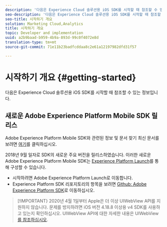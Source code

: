 ```yaml
---
description: '다음은 Experience Cloud 솔루션용 iOS SDK를 시작할 때 참조할 수 있는 정보입니다. '
seo-description: '다음은 Experience Cloud 솔루션용 iOS SDK를 시작할 때 참조할 수 있는 정보입니다. '
seo-title: 시작하기 개요
solution: Marketing Cloud,Analytics
title: 시작하기 개요
topic: Developer and implementation
uuid: a2b9baad-b959-4b9a-893d-99c0f4072e8d
translation-type: tm+mt
source-git-commit: 71e11b23badfcddaa8c2e61a12197982dfd31f57

---
```



# 시작하기 개요 {#getting-started}

다음은 Experience Cloud 솔루션용 iOS SDK를 시작할 때 참조할 수 있는 정보입니다.

## 새로운 Adobe Experience Platform Mobile SDK 릴리스

Adobe Experience Platform Mobile SDK와 관련된 정보 및 문서 찾기 최신 문서를 보려면 [여기](https://aep-sdks.gitbook.io/docs/)를 클릭하십시오.

2018년 9월 일자로 SDK의 새로운 주요 버전을 릴리스하였습니다. 이러한 새로운 Adobe Experience Platform Mobile SDK는 [Experience Platform Launch](https://www.adobe.com/experience-platform/launch.html)를 통해 구성할 수 있습니다.

* 시작하려면 Adobe Experience Platform Launch로 이동합니다.
* Experience Platform SDK 리포지토리의 항목을 보려면 [Github: Adobe Experience Platform SDK](https://github.com/Adobe-Marketing-Cloud/acp-sdks)로 이동하십시오.

>[!IMPORTANT}
>2020년 4월 1일부터 Apple은 더 이상 UIWebView API를 지원하지 않습니다. 문제를 방지하려면 iOS 버전 4.18.8 이상용 v4 SDK를 사용하고 있는지 확인하십시오. UIWebView API에 대한 자세한 내용은 UIWebView [를 참조하십시오](https://developer.apple.com/documentation/uikit/uiwebview).
